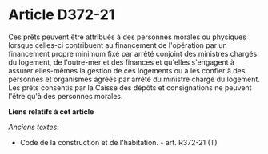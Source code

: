 # Article D372-21

Ces prêts peuvent être attribués à des personnes morales ou physiques lorsque celles-ci contribuent au financement de
l'opération par un financement propre minimum fixé par arrêté conjoint des ministres chargés du logement, de l'outre-mer et
des finances et qu'elles s'engagent à assurer elles-mêmes la gestion de ces logements ou à les confier à des personnes et
organismes agréés par arrêté du ministre chargé du logement. Les prêts  consentis par la Caisse des dépôts et consignations
ne peuvent l'être qu'à des  personnes morales.

**Liens relatifs à cet article**

_Anciens textes_:

  - Code de la construction et de l'habitation. - art. R372-21 (T)
